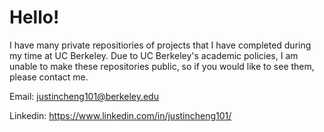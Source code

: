 # Hello!

I have many private repositiories of projects that I have completed during my time at UC Berkeley. 
Due to UC Berkeley's academic policies, I am unable to make these repositories public, so if you would like to see them, please contact me.

Email: justincheng101@berkeley.edu

Linkedin: https://www.linkedin.com/in/justincheng101/
